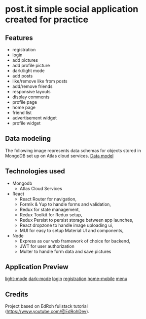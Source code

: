 # post.it simple social application created for practice

## Features

- registration
- login
- add pictures
- add profile picture
- dark/light mode
- add posts
- like/remove like from posts
- add/remove friends
- responsive layouts
- display comments
- profile page
- home page
- friend list
- advertisement widget
- profile widget

## Data modeling

The following image represents data schemas for objects stored in MongoDB set up on Atlas cloud services.
[Data model](data.png)

## Technologies used

- Mongodb
  - Atlas Cloud Services
- React
  - React Router for navigation,
  - Formik & Yup to handle forms and validation,
  - Redux for state management,
  - Redux Toolkit for Redux setup,
  - Redux Persist to persist storage between app launches,
  - React dropzone to handle image uploading ui,
  - MUI for easy to setup Material UI and components,
- Node
  - Express as our web framework of choice for backend,
  - JWT for user authorization
  - Multer to handle form data and save pictures

## Application Preview

[light-mode](home-light.png)
[dark-mode](home-dark.png)
[login](login.png)
[registration](registration.png)
[home-mobile](home-mobile.png)
[menu](menu.png)

## Credits

Project based on EdRoh fullstack tutorial (https://www.youtube.com/@EdRohDev).
